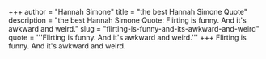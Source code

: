 +++
author = "Hannah Simone"
title = "the best Hannah Simone Quote"
description = "the best Hannah Simone Quote: Flirting is funny. And it's awkward and weird."
slug = "flirting-is-funny-and-its-awkward-and-weird"
quote = '''Flirting is funny. And it's awkward and weird.'''
+++
Flirting is funny. And it's awkward and weird.

